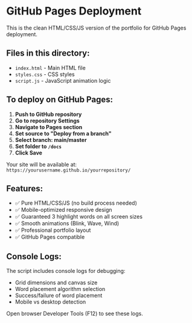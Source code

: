 # GitHub Pages Deployment

This is the clean HTML/CSS/JS version of the portfolio for GitHub Pages deployment.

## Files in this directory:
- `index.html` - Main HTML file
- `styles.css` - CSS styles
- `script.js` - JavaScript animation logic

## To deploy on GitHub Pages:

1. **Push to GitHub repository**
2. **Go to repository Settings**
3. **Navigate to Pages section**
4. **Set source to "Deploy from a branch"**
5. **Select branch: main/master**
6. **Set folder to `/docs`**
7. **Click Save**

Your site will be available at: `https://yourusername.github.io/yourrepository/`

## Features:
- ✅ Pure HTML/CSS/JS (no build process needed)
- ✅ Mobile-optimized responsive design
- ✅ Guaranteed 3 highlight words on all screen sizes
- ✅ Smooth animations (Blink, Wave, Wind)
- ✅ Professional portfolio layout
- ✅ GitHub Pages compatible

## Console Logs:
The script includes console logs for debugging:
- Grid dimensions and canvas size
- Word placement algorithm selection
- Success/failure of word placement
- Mobile vs desktop detection

Open browser Developer Tools (F12) to see these logs.